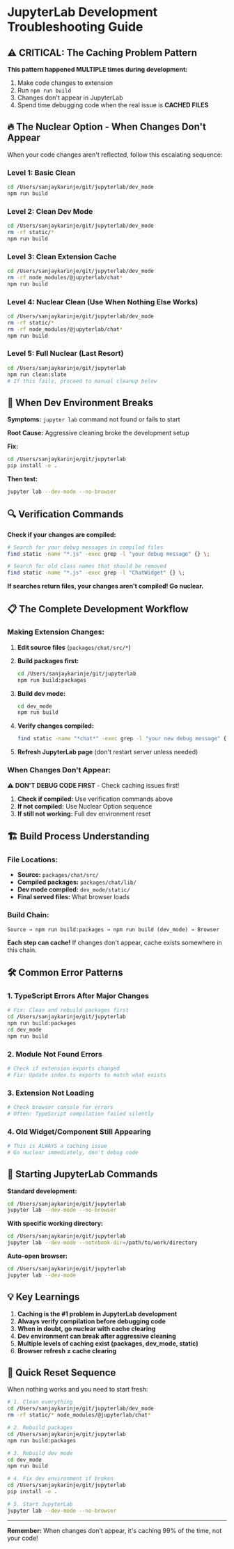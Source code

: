 # JupyterLab Development Troubleshooting Guide

## ⚠️ CRITICAL: The Caching Problem Pattern

**This pattern happened MULTIPLE times during development:**

1. Make code changes to extension
2. Run `npm run build`
3. Changes don't appear in JupyterLab
4. Spend time debugging code when the real issue is **CACHED FILES**

## 🔥 The Nuclear Option - When Changes Don't Appear

When your code changes aren't reflected, follow this escalating sequence:

### Level 1: Basic Clean
```bash
cd /Users/sanjaykarinje/git/jupyterlab/dev_mode
npm run build
```

### Level 2: Clean Dev Mode
```bash
cd /Users/sanjaykarinje/git/jupyterlab/dev_mode
rm -rf static/*
npm run build
```

### Level 3: Clean Extension Cache
```bash
cd /Users/sanjaykarinje/git/jupyterlab/dev_mode
rm -rf node_modules/@jupyterlab/chat*
npm run build
```

### Level 4: Nuclear Clean (Use When Nothing Else Works)
```bash
cd /Users/sanjaykarinje/git/jupyterlab/dev_mode
rm -rf static/*
rm -rf node_modules/@jupyterlab/chat*
npm run build
```

### Level 5: Full Nuclear (Last Resort)
```bash
cd /Users/sanjaykarinje/git/jupyterlab
npm run clean:slate
# If this fails, proceed to manual cleanup below
```

## 🚨 When Dev Environment Breaks

**Symptoms:** `jupyter lab` command not found or fails to start

**Root Cause:** Aggressive cleaning broke the development setup

**Fix:**
```bash
cd /Users/sanjaykarinje/git/jupyterlab
pip install -e .
```

**Then test:**
```bash
jupyter lab --dev-mode --no-browser
```

## 🔍 Verification Commands

**Check if your changes are compiled:**
```bash
# Search for your debug messages in compiled files
find static -name "*.js" -exec grep -l "your debug message" {} \;

# Search for old class names that should be removed
find static -name "*.js" -exec grep -l "ChatWidget" {} \;
```

**If searches return files, your changes aren't compiled! Go nuclear.**

## 📋 The Complete Development Workflow

### Making Extension Changes:

1. **Edit source files** (`packages/chat/src/*`)

2. **Build packages first:**
   ```bash
   cd /Users/sanjaykarinje/git/jupyterlab
   npm run build:packages
   ```

3. **Build dev mode:**
   ```bash
   cd dev_mode
   npm run build
   ```

4. **Verify changes compiled:**
   ```bash
   find static -name "*chat*" -exec grep -l "your new debug message" {} \;
   ```

5. **Refresh JupyterLab page** (don't restart server unless needed)

### When Changes Don't Appear:

⚠️ **DON'T DEBUG CODE FIRST** - Check caching issues first!

1. **Check if compiled:** Use verification commands above
2. **If not compiled:** Use Nuclear Option sequence
3. **If still not working:** Full dev environment reset

## 🏗️ Build Process Understanding

### File Locations:
- **Source:** `packages/chat/src/`
- **Compiled packages:** `packages/chat/lib/`
- **Dev mode compiled:** `dev_mode/static/`
- **Final served files:** What browser loads

### Build Chain:
```
Source → npm run build:packages → npm run build (dev_mode) → Browser
```

**Each step can cache!** If changes don't appear, cache exists somewhere in this chain.

## 🛠️ Common Error Patterns

### 1. TypeScript Errors After Major Changes
```bash
# Fix: Clean and rebuild packages first
cd /Users/sanjaykarinje/git/jupyterlab
npm run build:packages
cd dev_mode
npm run build
```

### 2. Module Not Found Errors
```bash
# Check if extension exports changed
# Fix: Update index.ts exports to match what exists
```

### 3. Extension Not Loading
```bash
# Check browser console for errors
# Often: TypeScript compilation failed silently
```

### 4. Old Widget/Component Still Appearing
```bash
# This is ALWAYS a caching issue
# Go nuclear immediately, don't debug code
```

## 🚀 Starting JupyterLab Commands

**Standard development:**
```bash
cd /Users/sanjaykarinje/git/jupyterlab
jupyter lab --dev-mode --no-browser
```

**With specific working directory:**
```bash
cd /Users/sanjaykarinje/git/jupyterlab
jupyter lab --dev-mode --notebook-dir=/path/to/work/directory
```

**Auto-open browser:**
```bash
cd /Users/sanjaykarinje/git/jupyterlab
jupyter lab --dev-mode
```

## 💡 Key Learnings

1. **Caching is the #1 problem in JupyterLab development**
2. **Always verify compilation before debugging code**
3. **When in doubt, go nuclear with cache clearing**
4. **Dev environment can break after aggressive cleaning**
5. **Multiple levels of caching exist (packages, dev_mode, static)**
6. **Browser refresh ≠ cache clearing**

## 🔄 Quick Reset Sequence

When nothing works and you need to start fresh:

```bash
# 1. Clean everything
cd /Users/sanjaykarinje/git/jupyterlab/dev_mode
rm -rf static/* node_modules/@jupyterlab/chat*

# 2. Rebuild packages
cd /Users/sanjaykarinje/git/jupyterlab
npm run build:packages

# 3. Rebuild dev mode
cd dev_mode
npm run build

# 4. Fix dev environment if broken
cd /Users/sanjaykarinje/git/jupyterlab
pip install -e .

# 5. Start JupyterLab
jupyter lab --dev-mode --no-browser
```

---

**Remember:** When changes don't appear, it's caching 99% of the time, not your code!
